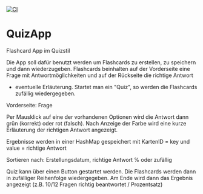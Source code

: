 [![CI](https://github.com/quocAnhnguyen1/QuizApp/actions/workflows/ci.yml/badge.svg)](https://github.com/quocAnhnguyen1/QuizApp/actions/workflows/ci.yml)
# QuizApp

Flashcard App im Quizstil

Die App soll dafür benutzt werden um Flashcards zu erstellen, zu speichern und dann wiederzugeben.
Flashcards beinhalten auf der Vorderseite eine Frage mit Antwortmöglichkeiten und auf der Rückseite die richtige Antwort
+ eventuelle Erläuterung.
Startet man ein "Quiz", so werden die Flashcards zufällig wiedergegeben.

Vorderseite: Frage

Per Mausklick auf eine der vorhandenen Optionen wird die Antwort dann grün (korrekt) oder rot (falsch).
Nach Anzeige der Farbe wird eine kurze Erläuterung der richtigen Antwort angezeigt.

Ergebnisse werden in einer HashMap gespeichert mit KartenID = key und value = richtige Antwort

Sortieren nach: Erstellungsdatum, richtige Antwort % oder zufällig

Quiz kann über einen Button gestartet werden. Die Flashcards
werden dann in zufälliger Reihenfolge wiedergegeben. Am Ende
wird dann das Ergebnis angezeigt (z.B. 10/12 Fragen richtig beantwortet
/ Prozentsatz)

